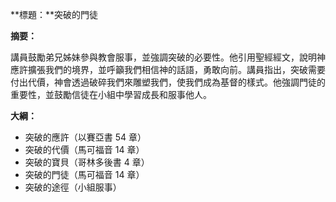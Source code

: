 **標題：**突破的門徒

**摘要：**

講員鼓勵弟兄姊妹參與教會服事，並強調突破的必要性。他引用聖經經文，說明神應許擴張我們的境界，並呼籲我們相信神的話語，勇敢向前。講員指出，突破需要付出代價，神會透過破碎我們來雕塑我們，使我們成為基督的樣式。他強調門徒的重要性，並鼓勵信徒在小組中學習成長和服事他人。

**大綱：**

* 突破的應許（以賽亞書 54 章）
* 突破的代價（馬可福音 14 章）
* 突破的寶貝（哥林多後書 4 章）
* 突破的門徒（馬可福音 14 章）
* 突破的途徑（小組服事）